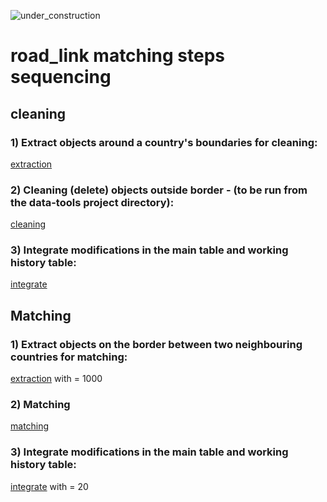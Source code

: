![under_construction](images/under_construction.png)

# road_link matching steps sequencing

## cleaning
### 1) Extract objects around a country's boundaries for cleaning: 
[extraction](steps/extraction)

### 2) Cleaning (delete) objects outside border - (to be run from the data-tools project directory):
[cleaning](steps/cleaning)

### 3) Integrate modifications in the main table and working history table:
[integrate](steps/integrate)

## Matching
### 1) Extract objects on the border between two neighbouring countries for matching:
[extraction](steps/extraction) with <distance> = 1000

### 2) Matching
[matching](steps/matching)

### 3) Integrate modifications in the main table and working history table:
[integrate](steps/integrate) with <step> = 20